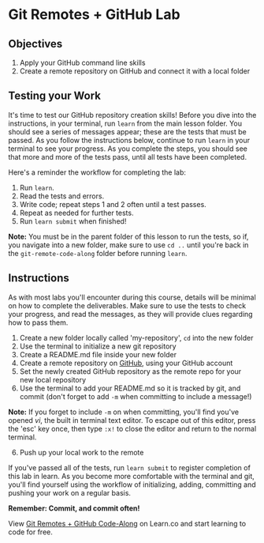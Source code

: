 # Git Remotes + GitHub Lab

## Objectives
1. Apply your GitHub command line skills
2. Create a remote repository on GitHub and connect it with a local folder

## Testing your Work

It's time to test our GitHub repository creation skills! Before you dive into
the instructions, in your terminal, run `learn` from the main lesson folder.
You should see a series of messages appear; these are the tests that must be
passed. As you follow the instructions below, continue to run `learn` in your
terminal to see your progress. As you complete the steps, you should see that
more and more of the tests pass, until all tests have been completed.

Here's a reminder the workflow for completing the lab:

1. Run `learn`.
2. Read the tests and errors.
3. Write code; repeat steps 1 and 2 often until a test passes.
4. Repeat as needed for further tests.
5. Run `learn submit` when finished!


**Note:** You must be in the parent folder of this lesson to run the tests, so
if, you navigate into a new folder, make sure to use `cd ..` until you're back
in the `git-remote-code-along` folder before running `learn`. 

## Instructions

As with most labs you'll encounter during this course, details will be minimal
on how to complete the deliverables. Make sure to use the tests to check your
progress, and read the messages, as they will provide clues regarding how to
pass them.

1. Create a new folder locally called 'my-repository', `cd` into the new
folder
2. Use the terminal to initialize a new git repository
3. Create a README.md file inside your new folder
3. Create a remote repository on [GitHub](github.com), using your GitHub account
4. Set the newly created GitHub repository as the remote repo for your new local
repository
5. Use the terminal to add your README.md so it is tracked by git, and commit
(don't forget to add `-m` when committing to include a message!)

**Note:** If you forget to include `-m` on when committing, you'll find you've
opened _vi_, the built in terminal text editor. To escape out of this editor,
press the 'esc' key once, then type `:x!` to close the editor and return to the
normal terminal.

6. Push up your local work to the remote

If you've passed all of the tests, run `learn submit` to register
completion of this lab in learn. As you become more comfortable with the
terminal and git, you'll find yourself using the workflow of initializing,
adding, committing and pushing your work on a regular basis.  

**Remember: Commit, and commit often!**

<p data-visibility='hidden'>View <a href='https://learn.co/lessons/git-remote-code-along' title='Git Remotes + GitHub Code-Along'>Git Remotes + GitHub Code-Along</a> on Learn.co and start learning to code for free.</p>
